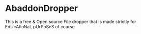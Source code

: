 # AbaddonDropper
This is a free &amp; Open source File dropper that is made strictly for EdUcAtIoNaL pUrPoSeS of course
